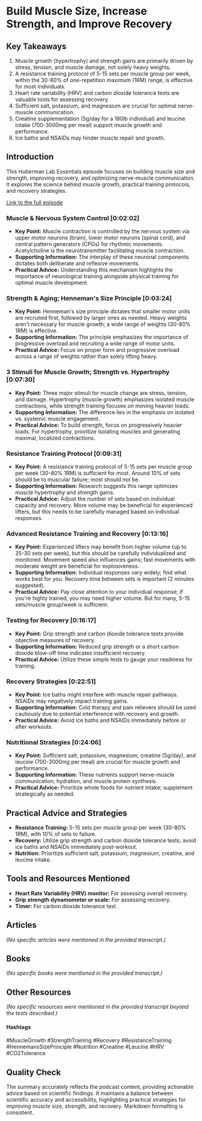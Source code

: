 # Build Muscle Size, Increase Strength, and Improve Recovery

## Key Takeaways
1. Muscle growth (hypertrophy) and strength gains are primarily driven by stress, tension, and muscle damage, not solely heavy weights.
2.  A resistance training protocol of 5-15 sets per muscle group per week, within the 30-80% of one-repetition maximum (1RM) range, is effective for most individuals.
3.  Heart rate variability (HRV) and carbon dioxide tolerance tests are valuable tools for assessing recovery.
4.  Sufficient salt, potassium, and magnesium are crucial for optimal nerve-muscle communication.
5. Creatine supplementation (5g/day for a 180lb individual) and leucine intake (700-3000mg per meal) support muscle growth and performance.
6. Ice baths and NSAIDs may hinder muscle repair and growth.


## Introduction

This Huberman Lab Essentials episode focuses on building muscle size and strength, improving recovery, and optimizing nerve-muscle communication.  It explores the science behind muscle growth, practical training protocols, and recovery strategies.

[Link to the full episode](https://www.youtube.com/watch?v=jgaoLdS82vw)

### Muscle & Nervous System Control [0:02:02]
- **Key Point:** Muscle contraction is controlled by the nervous system via upper motor neurons (brain), lower motor neurons (spinal cord), and central pattern generators (CPGs) for rhythmic movements.  Acetylcholine is the neurotransmitter facilitating muscle contraction.
- **Supporting Information:**  The interplay of these neuronal components dictates both deliberate and reflexive movements.
- **Practical Advice:** Understanding this mechanism highlights the importance of neurological training alongside physical training for optimal muscle development.


### Strength & Aging; Henneman's Size Principle [0:03:24]
- **Key Point:**  Henneman's size principle dictates that smaller motor units are recruited first, followed by larger ones as needed.  Heavy weights aren't necessary for muscle growth; a wide range of weights (30-80% 1RM) is effective.
- **Supporting Information:** The principle emphasizes the importance of progressive overload and recruiting a wide range of motor units.
- **Practical Advice:** Focus on proper form and progressive overload across a range of weights rather than solely lifting heavy.


### 3 Stimuli for Muscle Growth; Strength vs. Hypertrophy [0:07:30]
- **Key Point:** Three major stimuli for muscle change are stress, tension, and damage. Hypertrophy (muscle growth) emphasizes isolated muscle contractions, while strength training focuses on moving heavier loads.
- **Supporting Information:**  The difference lies in the emphasis on isolated vs. systemic muscle engagement.
- **Practical Advice:** To build strength, focus on progressively heavier loads. For hypertrophy, prioritize isolating muscles and generating maximal, localized contractions.


### Resistance Training Protocol [0:09:31]
- **Key Point:**  A resistance training protocol of 5-15 sets per muscle group per week (30-80% 1RM) is sufficient for most.  Around 10% of sets should be to muscular failure; most should not be.
- **Supporting Information:** Research suggests this range optimizes muscle hypertrophy and strength gains.
- **Practical Advice:** Adjust the number of sets based on individual capacity and recovery.  More volume may be beneficial for experienced lifters, but this needs to be carefully managed based on individual responses.


### Advanced Resistance Training and Recovery [0:13:16]
- **Key Point:** Experienced lifters may benefit from higher volume (up to 25-30 sets per week), but this should be carefully individualized and monitored. Movement speed also influences gains; fast movements with moderate weight are beneficial for explosiveness.
- **Supporting Information:**  Individual responses vary widely; find what works best for you.  Recovery time between sets is important (2 minutes suggested).
- **Practical Advice:**  Pay close attention to your individual response; if you're highly trained, you may need higher volume. But for many, 5-15 sets/muscle group/week is sufficient.


### Testing for Recovery [0:16:17]
- **Key Point:** Grip strength and carbon dioxide tolerance tests provide objective measures of recovery.
- **Supporting Information:** Reduced grip strength or a short carbon dioxide blow-off time indicates insufficient recovery.
- **Practical Advice:** Utilize these simple tests to gauge your readiness for training.


### Recovery Strategies [0:22:51]
- **Key Point:** Ice baths might interfere with muscle repair pathways. NSAIDs may negatively impact training gains.
- **Supporting Information:**  Cold therapy and pain relievers should be used cautiously due to potential interference with recovery and growth.
- **Practical Advice:**  Avoid ice baths and NSAIDs immediately before or after workouts.


### Nutritional Strategies [0:24:06]
- **Key Point:** Sufficient salt, potassium, magnesium, creatine (5g/day), and leucine (700-3000mg per meal) are crucial for muscle growth and performance.
- **Supporting Information:** These nutrients support nerve-muscle communication, hydration, and muscle protein synthesis.
- **Practical Advice:** Prioritize whole foods for nutrient intake; supplement strategically as needed.


## Practical Advice and Strategies
- **Resistance Training:** 5-15 sets per muscle group per week (30-80% 1RM), with 10% of sets to failure.
- **Recovery:** Utilize grip strength and carbon dioxide tolerance tests; avoid ice baths and NSAIDs immediately post-workout.
- **Nutrition:**  Prioritize sufficient salt, potassium, magnesium, creatine, and leucine intake.


## Tools and Resources Mentioned
- **Heart Rate Variability (HRV) monitor:** For assessing overall recovery.
- **Grip strength dynamometer or scale:** For assessing recovery.
- **Timer:** For carbon dioxide tolerance test.


## Articles
 *(No specific articles were mentioned in the provided transcript.)*


## Books
 *(No specific books were mentioned in the provided transcript.)*


## Other Resources
 *(No specific resources were mentioned in the provided transcript beyond the tests described.)*


#### Hashtags
#MuscleGrowth #StrengthTraining #Recovery #ResistanceTraining #HennemansSizePrinciple #Nutrition #Creatine #Leucine #HRV #CO2Tolerance


## Quality Check
The summary accurately reflects the podcast content, providing actionable advice based on scientific findings.  It maintains a balance between scientific accuracy and accessibility, highlighting practical strategies for improving muscle size, strength, and recovery.  Markdown formatting is consistent.
